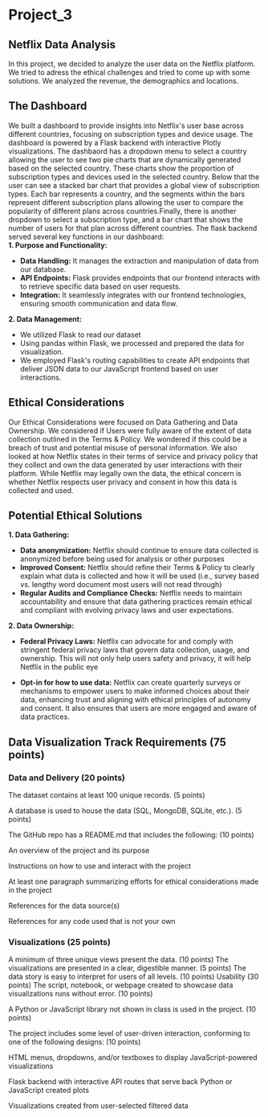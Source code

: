# Project_3
## Netflix Data Analysis
In this project, we decided to analyze the user data on the Netflix platform. We tried to adress the ethical challenges and tried to come up with some solutions. We analyzed the revenue, the demographics and locations. 
## The Dashboard
We built a dashboard to provide insights into Netflix's user base across different countries, focusing on subscription types and device usage. The dashboard is powered by a Flask backend with interactive Plotly visualizations. The dashbaord has a dropdown menu to select a country allowing the user to see two pie charts that are dynamically generated based on the selected country. These charts show the proportion of subscription types and devices used in the selected country. Below that the user can see a stacked bar chart that provides a global view of subscription types. Each bar represents a country, and the segments within the bars represent different subscription plans allowing the user to compare the popularity of different plans across countries.Finally, there is another dropdown to select a subscription type, and a bar chart that shows the number of users for that plan across different countries. 
The flask backend served several key functions in our dashboard:<br>
**1. Purpose and Functionality:**
* **Data Handling:** It manages the extraction and manipulation of data from our database.
* **API Endpoints:** Flask provides endpoints that our frontend interacts with to retrieve specific data based on user requests.
* **Integration:** It seamlessly integrates with our frontend technologies, ensuring smooth communication and data flow.

**2. Data Management:**
* We utilized Flask to read our dataset
* Using pandas within Flask, we processed and prepared the data for visualization.
* We employed Flask's routing capabilities to create API endpoints that deliver JSON data to our JavaScript frontend based on user interactions.
## Ethical Considerations
Our Ethical Considerations were focused on Data Gathering and Data Ownership. We considered if Users were fully aware of the extent of data collection outlined in the Terms & Policy. We wondered if this could be a breach of trust and potential misuse of personal information. We also looked at how Netflix states in their terms of service and privacy policy that they collect and own the data generated by user interactions with their platform. While Netflix may legally own the data, the ethical concern is whether Netflix respects user privacy and consent in how this data is collected and used.
## Potential Ethical Solutions
**1. Data Gathering:**
* **Data anonymization:** Netflix should continue to ensure data collected is anonymized before being used for analysis or other purposes
* **Improved Consent:** Netflix should refine their Terms & Policy to clearly explain what data is collected and how it will be used (i.e., survey based vs. lengthy word document most users will not read through)
* **Regular Audits and Compliance Checks:** Netflix needs to maintain accountability and ensure that data gathering practices remain ethical and compliant with evolving privacy laws and user expectations. 

**2. Data Ownership:**
* **Federal Privacy Laws:** Netflix can advocate for and comply with stringent federal privacy laws that govern data collection, usage, and ownership. This will not only help users safety and privacy, it will help Netflix in the public eye

* **Opt-in for how to use data:** Netflix can create quarterly surveys or mechanisms to empower users to make informed choices about their data, enhancing trust and aligning with ethical principles of autonomy and consent. It also ensures that users are more engaged and aware of data practices.


## Data Visualization Track Requirements (75 points)
### Data and Delivery (20 points)
The dataset contains at least 100 unique records. (5 points)

A database is used to house the data (SQL, MongoDB, SQLite, etc.). (5 points)

The GitHub repo has a README.md that includes the following: (10 points)

An overview of the project and its purpose

Instructions on how to use and interact with the project

At least one paragraph summarizing efforts for ethical considerations made in the project

References for the data source(s)

References for any code used that is not your own

### Visualizations (25 points)
A minimum of three unique views present the data. (10 points)
The visualizations are presented in a clear, digestible manner. (5 points)
The data story is easy to interpret for users of all levels. (10 points)
Usability (30 points)
The script, notebook, or webpage created to showcase data visualizations runs without error. (10 points)

A Python or JavaScript library not shown in class is used in the project. (10 points)

The project includes some level of user-driven interaction, conforming to one of the following designs: (10 points)

HTML menus, dropdowns, and/or textboxes to display JavaScript-powered visualizations

Flask backend with interactive API routes that serve back Python or JavaScript created plots

Visualizations created from user-selected filtered data
